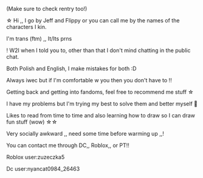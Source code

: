 (Make sure to check rentry too!)

☆ Hi ,, I go by Jeff and Flippy or you can call me by the names of the characters I kin.


I'm trans (ftm) ,,  It/Its prns


! W2I when I told you to, other than that I don't mind chatting in the public chat.

 
Both Polish and English, I make mistakes for both :D


Always iwec but if I'm comfortable w you then you don't have to !!


Getting back and getting into fandoms, feel free to recommend me stuff ☆



I have my problems but I'm trying my best to solve them and better myself 👊


Likes to read from time to time and also learning how to draw so I can draw fun stuff (wow) ☆☆


Very socially awkward ,, need some time before warming up ,,!

You can contact me through DC,, Roblox,, or PT!!

Roblox user:zuzeczka5

Dc user:nyancat0984_26463






